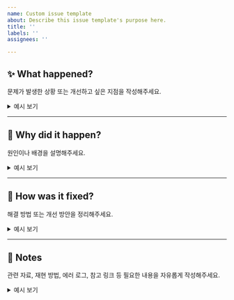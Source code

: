 ```yaml
---
name: Custom issue template
about: Describe this issue template's purpose here.
title: ''
labels: ''
assignees: ''

---
```


## ✨ What happened?  
문제가 발생한 상황 또는 개선하고 싶은 지점을 작성해주세요.

<details>
<summary>예시 보기</summary>

Gradle로 빌드 시 `stream().toList()` 구문에서 컴파일 에러 발생  
</details>

---

## 🧠 Why did it happen?  
원인이나 배경을 설명해주세요.

<details>
<summary>예시 보기</summary>

JDK 17을 사용 중이었지만, `build.gradle` 내 sourceCompatibility가 1.8로 설정되어 있었음  
</details>

---

## 🔧 How was it fixed?  
해결 방법 또는 개선 방안을 정리해주세요.

<details>
<summary>예시 보기</summary>

Gradle 설정을 `sourceCompatibility = '17'`로 수정하여 문제 해결  
</details>

---

## 📎 Notes  
관련 자료, 재현 방법, 에러 로그, 참고 링크 등 필요한 내용을 자유롭게 작성해주세요.

<details>
<summary>예시 보기</summary>

- `build.gradle` 수정 전/후 비교  
- IntelliJ 실행 환경: JDK 17, Gradle 7.6  
- 관련 문서 링크: https://docs.oracle.com/en/java/javase/17/  
</details>
